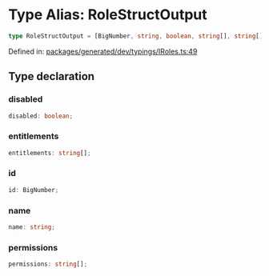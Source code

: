 # Type Alias: RoleStructOutput

```ts
type RoleStructOutput = [BigNumber, string, boolean, string[], string[]] & object;
```

Defined in: [packages/generated/dev/typings/IRoles.ts:49](https://github.com/towns-protocol/towns/blob/0db1fd0ac7258e8db8cedfb6183e8eade8284fa1/packages/generated/dev/typings/IRoles.ts#L49)

## Type declaration

### disabled

```ts
disabled: boolean;
```

### entitlements

```ts
entitlements: string[];
```

### id

```ts
id: BigNumber;
```

### name

```ts
name: string;
```

### permissions

```ts
permissions: string[];
```
